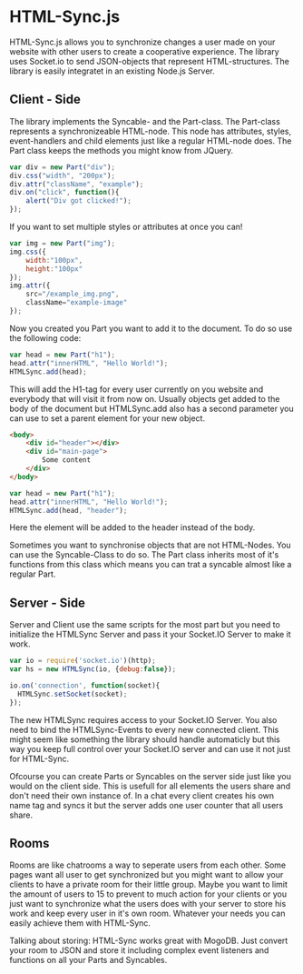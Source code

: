 HTML-Sync.js
=========================
HTML-Sync.js allows you to synchronize changes a user made on your website with other users to create a cooperative experience.
The library uses Socket.io to send JSON-objects that represent HTML-structures. The library is easily integratet in an existing Node.js Server.

Client - Side
-------------------------
The library implements the Syncable- and the Part-class. The Part-class represents a synchronizeable HTML-node. This node has attributes, styles, event-handlers and child elements just like a regular HTML-node does.
The Part class keeps the methods you might know from JQuery. 

```js
var div = new Part("div");
div.css("width", "200px");
div.attr("className", "example");
div.on("click", function(){
    alert("Div got clicked!");
});
```

If you want to set multiple styles or attributes at once you can!

```js
var img = new Part("img");
img.css({
    width:"100px",
    height:"100px"
});
img.attr({
    src="/example_img.png",
    className="example-image"
});
```

Now you created you Part you want to add it to the document. To do so use the following code:

```js
var head = new Part("h1");
head.attr("innerHTML", "Hello World!");
HTMLSync.add(head);
```

This will add the H1-tag for every user currently on you website and everybody that will visit it from now on. Usually objects get added to the body of the document but HTMLSync.add also has a second parameter you can use to set a parent element for your new object.

```html
<body>
    <div id="header"></div>
    <div id="main-page">
        Some content
    </div>
</body>
```

```js
var head = new Part("h1");
head.attr("innerHTML", "Hello World!");
HTMLSync.add(head, "header");
```

Here the element will be added to the header instead of the body.

Sometimes you want to synchronise objects that are not HTML-Nodes. You can use the Syncable-Class to do so. The Part class inherits most of it's functions from this class which means you can trat a syncable almost like a regular Part.

Server - Side
-------------------------
Server and Client use the same scripts for the most part but you need to initialize the HTMLSync Server and pass it your Socket.IO Server to make it work.

```js
var io = require('socket.io')(http);
var hs = new HTMLSync(io, {debug:false});

io.on('connection', function(socket){
  HTMLSync.setSocket(socket);
});
```

The new HTMLSync requires access to your Socket.IO Server. You also need to bind the HTMLSync-Events to every new connected client. This might seem like something the library should handle automaticly but this way you keep full control over your Socket.IO server and can use it not just for HTML-Sync.

Ofcourse you can create Parts or Syncables on the server side just like you would on the client side. This is usefull for all elements the users share and don't need their own instance of. In a chat every client creates his own name tag and syncs it but the server adds one user counter that all users share.

Rooms
-------------------------
Rooms are like chatrooms a way to seperate users from each other. Some pages want all user to get synchronized but you might want to allow your clients to have a private room for their little group. Maybe you want to limit the amount of users to 15 to prevent to much action for your clients or you just want to synchronize what the users does with your server to store his work and keep every user in it's own room. Whatever your needs you can easily achieve them with HTML-Sync.
 
Talking about storing: HTML-Sync works great with MogoDB. Just convert your room to JSON and store it including complex event listeners and functions on all your Parts and Syncables.